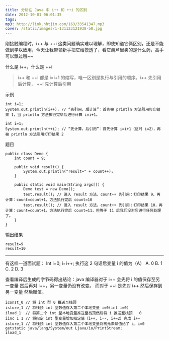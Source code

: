 ```yaml
---
title: 分析在 Java 中 i++ 和 ++i 的区别
date: 2012-10-01 06:01:35
tags:
mp3: http://link.hhtjim.com/163/33541347.mp3
cover: /static/images/1-131123121938-50.jpg
---
```

刚接触编程时，i++ 与 ++i 这类问题确实难以理解，即使知道它俩区别，还是不能做到学以致用，今天让我带领新手把它给摸透了，看它葫芦里卖的是什么药，高手可以飘过哦~~

什么是 i++，什么是 ++i
> i++ 和 ++i 都是 i=i+1 的缩写，唯一区别是执行与引用的顺序。i++ 先引用后计算，    ++i 先计算后引用

示例
```
int i=1;
System.out.println(i++); // “先引用，后计算”：首先被 println 方法引用打印结果 1，当 println 方法执行完毕后进行计算 i=i+1。
```
```
int i=1;
System.out.println(++i); // “先计算，后引用”：首先计算 i=i+1（这时 i=2），再被 println 方法引用打印结果 2

```

题目
```
public class Demo {
	int count = 9;

	public void result() {
		System.out.println("result=" + count++);
	}

	public static void main(String args[]) {
		Demo test = new Demo();
		test.result(); // 进入 result 方法，count++ 先引用：打印结果 9，再计算：count=count+1，方法执行完后 count=10
		test.result(); // 进入 result 方法，count++ 先引用：打印结果 10，再计算：count=count+1，方法执行完后 count=11，但等于 11 后我们没对它进行任何处理了。
	}
}
```
输出结果
```
result=9
result=10
```

<hr>
有这样一道面试题：
Int i=0; i=i++; 执行这 2 句话后变量 i 的值为（A）
A. 0 B. 1 C. 2 D. 3

查看编译后生成的字节码得出结论：java 编译器对于 i++ 会先将 i 的值保存至另一变量 然后再对 i++，另一变量仍没有改变。 而对于 ++i 是先对 i++ 然后保存到另一变量 然后赋值。
```
iconst_0 // 将 int 型 0 推送至栈顶
istore_1 // 将栈顶 int 型数值存入第二个本地变量 i=0(int i=0)
iload_1  // 将第二个 int 型本地变量推送至栈顶然后将 i 推送至栈顶   0
iinc 1 1 // 将指定 int 型变量增加指定值（i++, i--, i+=2）完成 i++
istore_1 // 将栈顶 int 型数值存入第二个本地变量将栈元素赋值给了 i，i=0
getstatic java/lang/System/out Ljava/io/PrintStream;
iload_1
```

